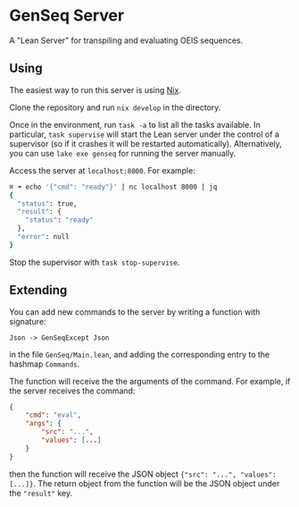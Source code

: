 # GenSeq Server

A "Lean Server" for transpiling and evaluating OEIS sequences.

## Using

The easiest way to run this server is using [Nix](https://nixos.org).

Clone the repository and run `nix develop` in the directory.

Once in the environment, run `task -a` to list all the tasks available. In particular, 
`task supervise` will start the Lean server under the control of a supervisor (so if it crashes
it will be restarted automatically). Alternatively, you can use `lake exe genseq` for running
the server manually.

Access the server at `localhost:8000`. For example:

```bash
⌘ ➜ echo '{"cmd": "ready"}' | nc localhost 8000 | jq
{
  "status": true,
  "result": {
    "status": "ready"
  },
  "error": null
}
```

Stop the supervisor with `task stop-supervise`.

## Extending

You can add new commands to the server by writing a function with signature:

```lean
Json -> GenSeqExcept Json
```

in the file `GenSeq/Main.lean`, and adding the corresponding entry to the hashmap `Commands`.

The function will receive the the arguments of the command. For example, if the server receives
the command:

```json
{
    "cmd": "eval",
    "args": {
        "src": "...",
        "values": [...]
    }
}
```

then the function will receive the JSON object `{"src": "...", "values": [...]}`. The return object
from the function will be the JSON object under the `"result"` key.
